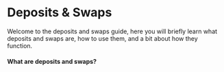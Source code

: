 # Deposits & Swaps

Welcome to the deposits and swaps guide, here you will briefly learn what deposits and swaps are, how to use them, 
and a bit about how they function.

#### What are deposits and swaps?



